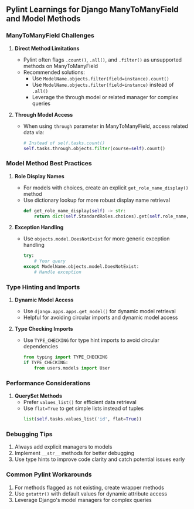 ## Pylint Learnings for Django ManyToManyField and Model Methods

### ManyToManyField Challenges

1. **Direct Method Limitations**
   - Pylint often flags `.count()`, `.all()`, and `.filter()` as unsupported methods on ManyToManyField
   - Recommended solutions:
     * Use `ModelName.objects.filter(field=instance).count()`
     * Use `ModelName.objects.filter(field=instance)` instead of `.all()`
     * Leverage the through model or related manager for complex queries

2. **Through Model Access**
   - When using `through` parameter in ManyToManyField, access related data via:
     ```python
     # Instead of self.tasks.count()
     self.tasks.through.objects.filter(course=self).count()
     ```

### Model Method Best Practices

1. **Role Display Names**
   - For models with choices, create an explicit `get_role_name_display()` method
   - Use dictionary lookup for more robust display name retrieval
     ```python
     def get_role_name_display(self) -> str:
         return dict(self.StandardRoles.choices).get(self.role_name, self.role_name)
     ```

2. **Exception Handling**
   - Use `objects.model.DoesNotExist` for more generic exception handling
     ```python
     try:
         # Your query
     except ModelName.objects.model.DoesNotExist:
         # Handle exception
     ```

### Type Hinting and Imports

1. **Dynamic Model Access**
   - Use `django.apps.apps.get_model()` for dynamic model retrieval
   - Helpful for avoiding circular imports and dynamic model access

2. **Type Checking Imports**
   - Use `TYPE_CHECKING` for type hint imports to avoid circular dependencies
     ```python
     from typing import TYPE_CHECKING
     if TYPE_CHECKING:
         from users.models import User
     ```

### Performance Considerations

1. **QuerySet Methods**
   - Prefer `values_list()` for efficient data retrieval
   - Use `flat=True` to get simple lists instead of tuples
     ```python
     list(self.tasks.values_list('id', flat=True))
     ```

### Debugging Tips

1. Always add explicit managers to models
2. Implement `__str__` methods for better debugging
3. Use type hints to improve code clarity and catch potential issues early

### Common Pylint Workarounds

1. For methods flagged as not existing, create wrapper methods
2. Use `getattr()` with default values for dynamic attribute access
3. Leverage Django's model managers for complex queries